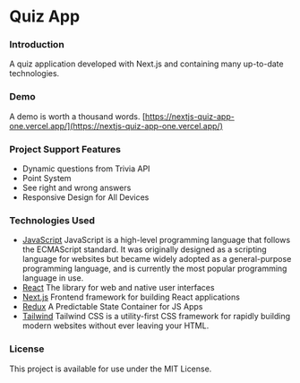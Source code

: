# Quiz App

### Introduction

A quiz application developed with Next.js and containing many up-to-date technologies.

### Demo

A demo is worth a thousand words.
[https://nextjs-quiz-app-one.vercel.app/](https://nextjs-quiz-app-one.vercel.app/)

### Project Support Features

- Dynamic questions from Trivia API
- Point System
- See right and wrong answers
- Responsive Design for All Devices

### Technologies Used

- [JavaScript](https://www.javascript.com/) JavaScript is a high-level programming language that follows the ECMAScript standard. It was originally designed as a scripting language for websites but became widely adopted as a general-purpose programming language, and is currently the most popular programming language in use.
- [React](https://react.dev/) The library for web and native user interfaces
- [Next.js](https://nextjs.org/) Frontend framework for building React applications
- [Redux](https://redux.js.org/) A Predictable State Container for JS Apps
- [Tailwind](https://tailwindcss.com/) Tailwind CSS is a utility-first CSS framework for rapidly building modern websites without ever leaving your HTML.

### License

This project is available for use under the MIT License.
